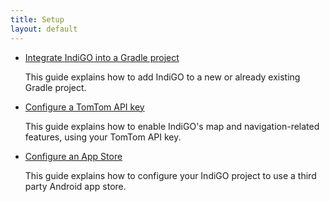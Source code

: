 ```yaml
---
title: Setup
layout: default
---
```


- [Integrate IndiGO into a Gradle project](/indigo/documentation/tutorials-and-examples/setup/integrate-indigo-into-a-gradle-project)

  This guide explains how to add IndiGO to a new or already existing Gradle project.

- [Configure a TomTom API key](/indigo/documentation/tutorials-and-examples/setup/configure-a-tomtom-api-key)

  This guide explains how to enable IndiGO's map and navigation-related features, using your TomTom
  API key.

- [Configure an App Store](/indigo/documentation/tutorials-and-examples/setup/configure-an-app-store)

  This guide explains how to configure your IndiGO project to use a third party Android app store.

